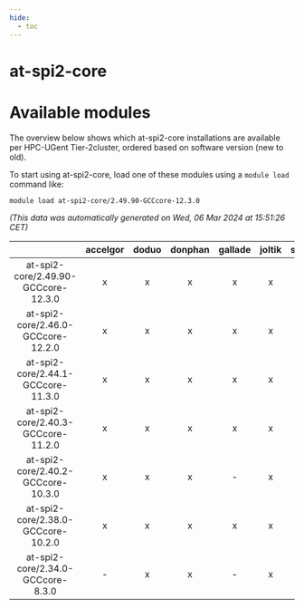 ```yaml
---
hide:
  - toc
---
```


at-spi2-core
============

# Available modules


The overview below shows which at-spi2-core installations are available per HPC-UGent Tier-2cluster, ordered based on software version (new to old).

To start using at-spi2-core, load one of these modules using a `module load` command like:

```shell
module load at-spi2-core/2.49.90-GCCcore-12.3.0
```

*(This data was automatically generated on Wed, 06 Mar 2024 at 15:51:26 CET)*  

| |accelgor|doduo|donphan|gallade|joltik|skitty|
| :---: | :---: | :---: | :---: | :---: | :---: | :---: |
|at-spi2-core/2.49.90-GCCcore-12.3.0|x|x|x|x|x|x|
|at-spi2-core/2.46.0-GCCcore-12.2.0|x|x|x|x|x|x|
|at-spi2-core/2.44.1-GCCcore-11.3.0|x|x|x|x|x|x|
|at-spi2-core/2.40.3-GCCcore-11.2.0|x|x|x|x|x|x|
|at-spi2-core/2.40.2-GCCcore-10.3.0|x|x|x|-|x|x|
|at-spi2-core/2.38.0-GCCcore-10.2.0|x|x|x|x|x|x|
|at-spi2-core/2.34.0-GCCcore-8.3.0|-|x|x|-|x|x|
